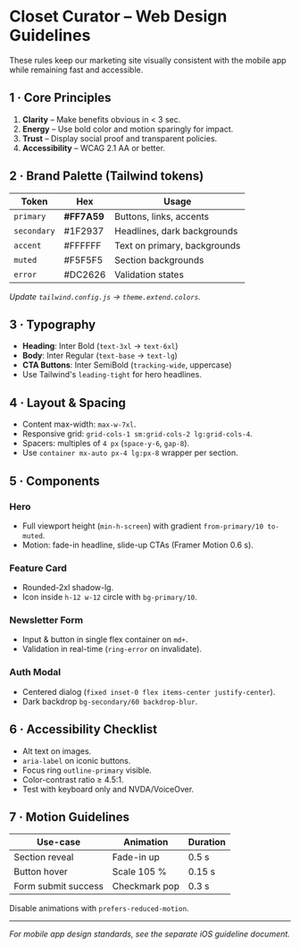 # Closet Curator – Web Design Guidelines

These rules keep our marketing site visually consistent with the mobile app while remaining fast and accessible.

## 1 · Core Principles
1. **Clarity** – Make benefits obvious in < 3 sec.
2. **Energy** – Use bold color and motion sparingly for impact.
3. **Trust** – Display social proof and transparent policies.
4. **Accessibility** – WCAG 2.1 AA or better.

## 2 · Brand Palette  (Tailwind tokens)

| Token | Hex | Usage |
| ----- | --- | ----- |
| `primary` | **#FF7A59** | Buttons, links, accents |
| `secondary` | #1F2937 | Headlines, dark backgrounds |
| `accent` | #FFFFFF | Text on primary, backgrounds |
| `muted` | #F5F5F5 | Section backgrounds |
| `error` | #DC2626 | Validation states |

_Update `tailwind.config.js` → `theme.extend.colors`._

## 3 · Typography

- **Heading**: Inter Bold (`text-3xl` → `text-6xl`)
- **Body**: Inter Regular (`text-base` → `text-lg`)
- **CTA Buttons**: Inter SemiBold (`tracking-wide`, uppercase)
- Use Tailwind's `leading-tight` for hero headlines.

## 4 · Layout & Spacing

- Content max-width: `max-w-7xl`.
- Responsive grid: `grid-cols-1 sm:grid-cols-2 lg:grid-cols-4`.
- Spacers: multiples of `4 px` (`space-y-6`, `gap-8`).
- Use `container mx-auto px-4 lg:px-8` wrapper per section.

## 5 · Components

### Hero
- Full viewport height (`min-h-screen`) with gradient `from-primary/10 to-muted`.
- Motion: fade-in headline, slide-up CTAs (Framer Motion 0.6 s).

### Feature Card
- Rounded-2xl shadow-lg.
- Icon inside `h-12 w-12` circle with `bg-primary/10`.

### Newsletter Form
- Input & button in single flex container on `md+`.
- Validation in real-time (`ring-error` on invalidate).

### Auth Modal
- Centered dialog (`fixed inset-0 flex items-center justify-center`).
- Dark backdrop `bg-secondary/60 backdrop-blur`.

## 6 · Accessibility Checklist

- Alt text on images.
- `aria-label` on iconic buttons.
- Focus ring `outline-primary` visible.
- Color-contrast ratio ≥ 4.5:1.
- Test with keyboard only and NVDA/VoiceOver.

## 7 · Motion Guidelines

| Use-case | Animation | Duration |
| -------- | --------- | -------- |
| Section reveal | Fade-in up | 0.5 s |
| Button hover | Scale 105 % | 0.15 s |
| Form submit success | Checkmark pop | 0.3 s |

Disable animations with `prefers-reduced-motion`.

---

_For mobile app design standards, see the separate iOS guideline document._ 